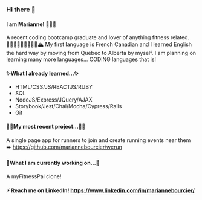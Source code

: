 ### Hi there 👋 
#### I am Marianne! 💁🏻‍♀️
A recent coding bootcamp graduate and lover of anything fitness related. 🏋🏻‍♂️🚴🏻‍♀️🏃🏻‍♀️🏔
My first language is French Canadian and I learned English the hard way by moving from Québec to Alberta by myself.
I am planning on learning many more languages... CODING languages that is!

#### ✨What I already learned...✨
- HTML/CSS/JS/REACTJS/RUBY
- SQL
- NodeJS/Express/JQuery/AJAX
- Storybook/Jest/Chai/Mocha/Cypress/Rails
- Git

#### 💃🏻My most recent project...💃🏻
A single page app for runners to join and create running events near them ➡️ 
https://github.com/mariannebourcier/werun

#### 🦋What I am currently working on...🦋

A myFitnessPal clone!

#### ⚡️ Reach me on LinkedIn! https://www.linkedin.com/in/mariannebourcier/


<!--
**mariannebourcier/mariannebourcier** is a ✨ _special_ ✨ repository because its `README.md` (this file) appears on your GitHub profile.

Here are some ideas to get you started:
🧘
- 🔭 I’m currently working on ...
- 🌱 I’m currently learning ...
- 👯 I’m looking to collaborate on ...
- 🤔 I’m looking for help with ...
- 💬 Ask me about ...
- 📫 How to reach me: ...
- 😄 Pronouns: ...
- ⚡ Fun fact: ...
-->
